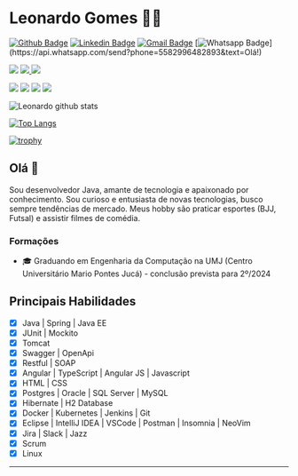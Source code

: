 # Leonardo Gomes 👨‍💻

[![Github Badge](https://img.shields.io/badge/-Github-000?style=flat-square&logo=Github&logoColor=white&link=https://github.com/wesleyosantos91)](https://github.com/elwgomes)
[![Linkedin Badge](https://img.shields.io/badge/-LinkedIn-blue?style=flat-square&logo=Linkedin&logoColor=white&link=https://www.linkedin.com/in/wesleyosantos91/)](https://www.linkedin.com/in/elwgomes/)
[![Gmail Badge](https://img.shields.io/badge/-Gmail-c14438?style=flat-square&logo=Gmail&logoColor=white&link=mailto:wesleyosantos91@gmail.com)](mailto:contato.elwgomes@gmail.com/)
[![Whatsapp Badge](https://img.shields.io/badge/-Whatsapp-4CA143?style=flat-square&labelColor=4CA143&logo=whatsapp&logoColor=white&link=https://api.whatsapp.com/send?phone=5561995511463&text=Olá!)](https://api.whatsapp.com/send?phone=5582996482893&text=Olá!)

<p>
  <img src="http://views.whatilearened.today/views/github/elwgomes/views.svg" />
  <a href="https://github.com/wesleyosantos91/">
    <img src="https://img.shields.io/github/followers/elwgomes?color=%234CC61E&label=GitHub%20Followers%20%3A" />
  </a>
  <a href="https://github.com/elwgomes?tab=repositories">
    <img src="https://badges.frapsoft.com/os/v2/open-source.svg?v=103" />
  </a>
</p>

<p>
<!--   <img src="https://img.shields.io/badge/Backend-Java-informational?style=flat&logo=java&logoColor=red&color=05122A" /> -->
  <img src="https://img.shields.io/badge/Backend-Java-informational?style=flat&logo=openjdk&logoColor=orange&color=05122A" />
  <img src="https://img.shields.io/badge/Backend-PHP-informational?style=flat&logo=php&color=05122A" />
<!--   <img src="https://img.shields.io/badge/Backend-Kotlin-informational?style=flat&logo=kotlin&color=05122A" /> -->
<!--   <img src="https://img.shields.io/badge/Cloud&nbsp;Public-Amazon&nbsp;AWS-informational?style=flat&logo=Amazon&color=05122A" /> -->
  <img src="https://img.shields.io/badge/Cloud&nbsp;Private-Kubernetes-informational?style=flat&logo=kubernetes&color=05122A" />
  <img src="https://img.shields.io/badge/Container-Docker-informational?style=flat&logo=docker&color=05122A" />
</p>

![Leonardo github stats](https://github-readme-stats.vercel.app/api?username=elwgomes&show_icons=true&theme=radical)

[![Top Langs](https://github-readme-stats.vercel.app/api/top-langs/?username=elwgomes&theme=radical&hide=PlpgSQL,jupyter%20notebook,html)](https://github.com/anuraghazra/github-readme-stats)

[![trophy](https://github-profile-trophy.vercel.app/?username=elwgomes)](https://github.com/ryo-ma/github-profile-trophy)

## Olá 👋

Sou desenvolvedor Java, amante de tecnologia e apaixonado por conhecimento.
Sou curioso e entusiasta de novas tecnologias, busco sempre tendências de mercado. 
Meus hobby são praticar esportes (BJJ, Futsal) e assistir filmes de comédia.

### Formações
- 🎓 Graduando em Engenharia da Computação na UMJ (Centro Universitário Mario Pontes Jucá) - conclusão prevista para 2º/2024

## Principais Habilidades
- [x] Java | Spring | Java EE
- [x] JUnit | Mockito
- [x] Tomcat
- [x] Swagger | OpenApi
- [x] Restful | SOAP
- [x] Angular | TypeScript | Angular JS | Javascript
- [x] HTML | CSS
- [x] Postgres | Oracle | SQL Server | MySQL
- [x] Hibernate | H2 Database 
- [x] Docker | Kubernetes | Jenkins | Git
- [x] Eclipse | IntelliJ IDEA | VSCode | Postman | Insomnia | NeoVim
- [x] Jira | Slack | Jazz
- [x] Scrum
- [x] Linux

---

